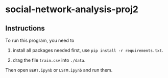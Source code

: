 # social-network-analysis-proj2

## Instructions

To run this program,  you need to 
1. install all packages needed first, use `pip install -r requirements.txt`.

2. drag the file `train.csv` into `./data`. 

Then open `BERT.ipynb` or `LSTM.ipynb` and run them.